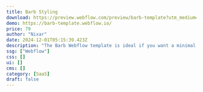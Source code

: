 ```yaml
---
title: Barb Styling
download: https://preview.webflow.com/preview/barb-template?utm_medium=preview_link&utm_source=dashboard&utm_content=barb-template&preview=5369d30ce958a6d774c9560b0a7ba484&workflow=preview
demo: https://barb-template.webflow.io/
price: 79
author: "Nixar"
date: 2024-12-01T05:15:39.423Z
description: "The Barb Webflow template is ideal if you want a minimal, clean, and modern design. Perfect for barbershops, hair salons, beauty shops, and stylists, it makes showcasing your work and connecting with clients easy and attractive."
ssg: ["Webflow"]
css: []
ui: []
cms: []
category: [SaaS]
draft: false
---
```

